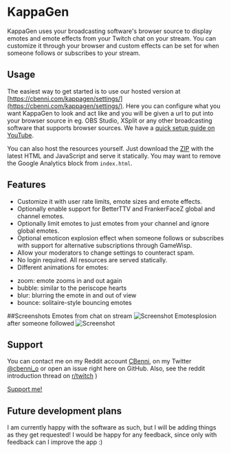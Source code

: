 # KappaGen
KappaGen uses your broadcasting software's browser source to display emotes and emote effects from your Twitch chat on your stream. You can customize it through your browser and custom effects can be set for when someone follows or subscribes to your stream.
 
## Usage
The easiest way to get started is to use our hosted version at [https://cbenni.com/kappagen/settings/](https://cbenni.com/kappagen/settings/). Here you can configure what you want KappaGen to look and act like and you will be given a url to put into your browser source in eg. OBS Studio, XSplit or any other broadcasting software that supports browser sources. We have a [quick setup guide on YouTube](https://www.youtube.com/watch?v=0cVMAwWLMN0).
 
You can also host the resources yourself. Just download the [ZIP](https://github.com/CBenni/KappaGen/archive/master.zip) with the latest HTML and JavaScript and serve it statically. You may want to remove the Google Analytics block from `index.html`.
 
## Features
* Customize it with user rate limits, emote sizes and emote effects.
* Optionally enable support for BetterTTV and FrankerFaceZ global and channel emotes.
* Optionally limit emotes to just emotes from your channel and ignore global emotes.
* Optional emoticon explosion effect when someone follows or subscribes with support for alternative subscriptions through GameWisp.
* Allow your moderators to change settings to counteract spam.
* No login required. All resources are served statically.
* Different animations for emotes:
 - zoom: emote zooms in and out again
 - bubble: similar to the periscope hearts
 - blur: blurring the emote in and out of view
 - bounce: solitaire-style bouncing emotes
 
##Screenshots
Emotes from chat on stream ![Screenshot](http://i.imgur.com/UafmXH4.jpg)
Emotesplosion after someone followed ![Screenshot](http://i.imgur.com/jV52TT9.jpg)

## Support
You can contact me on my Reddit account [CBenni](https://reddit.com/user/cbenni), on my Twitter [@cbenni\_o](https://twitter.com/cbenni_o) or open an issue right here on GitHub.
Also, see the reddit introduction thread on  [r/twitch](https://www.reddit.com/r/Twitch/comments/4aldgz/kappagen_an_app_to_display_emotes_from_your_chat/) )
 
[Support me!](https://www.twitchalerts.com/donate/cbenni)
 
## Future development plans
I am currently happy with the software as such, but I will be adding things as they get requested!
I would be happy for any feedback, since only with feedback can I improve the app :)